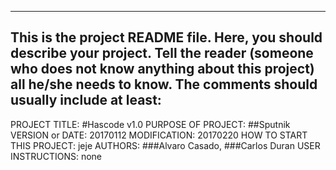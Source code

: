 ------------------------------------------------------------------------
This is the project README file. Here, you should describe your project.
Tell the reader (someone who does not know anything about this project)
all he/she needs to know. The comments should usually include at least:
------------------------------------------------------------------------

PROJECT TITLE: 
#Hascode v1.0
PURPOSE OF PROJECT: 
##Sputnik
VERSION or DATE: 20170112 MODIFICATION: 20170220
HOW TO START THIS PROJECT: jeje
AUTHORS: 
###Alvaro Casado, 
###Carlos Duran
USER INSTRUCTIONS: none
